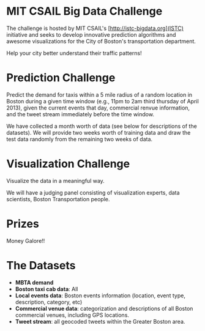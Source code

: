 MIT CSAIL Big Data Challenge
======================

The challenge is hosted by MIT CSAIL's [http://istc-bigdata.org](ISTC)
initiative and seeks to develop innovative prediction algorithms and awesome
visualizations for the City of Boston's transportation department.

Help your city better understand their traffic patterns!


Prediction Challenge
============

Predict the demand for taxis within a 5 mile radius of a random location in
Boston during a given time window (e.g., 11pm to 2am third thursday of April
2013), given the current events that day, commercial renvue information, and
the tweet stream immediately before the time window.

We have collected a month worth of data (see below for descriptions of the
datasets).   We will provide two weeks worth of training data and draw the test
data randomly from the remaining two weeks of data.

Visualization Challenge
===============

Visualize the data in a meaningful way.

We will have a judging panel consisting of visualization experts, data
scientists, Boston Transportation people.


Prizes
=======

Money Galore!!


The Datasets
==========

* **MBTA demand**
* **Boston taxi cab data**: All
* **Local events data**: Boston events information (location, event type, description, category, etc)
* **Commercial venue data**: categorization and descriptions of all Boston commercial venues, including GPS locations.
* **Tweet stream**: all geocoded tweets within the Greater Boston area.
